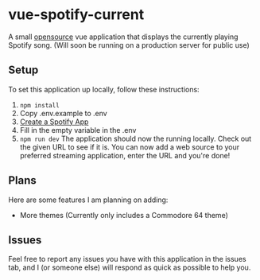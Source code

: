 # vue-spotify-current

A small [opensource](https://opensource.org/) vue application that displays the currently playing Spotify song. (Will soon be running on a production server for public use)

## Setup

To set this application up locally, follow these instructions:
1. ```npm install ```
2. Copy .env.example to .env
3. [Create a Spotify App](https://developer.spotify.com/dashboard)
4. Fill in the empty variable in the .env
5. ```npm run dev```
The application should now the running locally. Check out the given URL to see if it is. You can now add a web source to your preferred streaming application, enter the URL and you're done!

## Plans
Here are some features I am planning on adding:

- More themes (Currently only includes a Commodore 64 theme)

## Issues
Feel free to report any issues you have with this application in the issues tab, and I (or someone else) will respond as quick as possible to help you.
